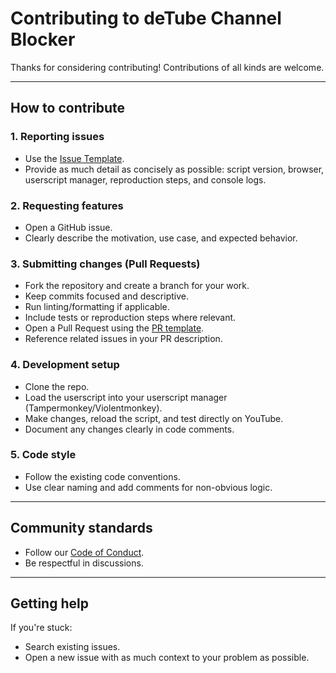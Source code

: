 # Contributing to deTube Channel Blocker

Thanks for considering contributing! Contributions of all kinds are welcome.

---

## How to contribute

### 1. Reporting issues
- Use the [Issue Template](.github/ISSUE_TEMPLATE.md).
- Provide as much detail as concisely as possible: script version, browser, userscript manager, reproduction steps, and console logs.

### 2. Requesting features
- Open a GitHub issue.
- Clearly describe the motivation, use case, and expected behavior.

### 3. Submitting changes (Pull Requests)
- Fork the repository and create a branch for your work.
- Keep commits focused and descriptive.
- Run linting/formatting if applicable.
- Include tests or reproduction steps where relevant.
- Open a Pull Request using the [PR template](.github/PULL_REQUEST_TEMPLATE.md).
- Reference related issues in your PR description.

### 4. Development setup
- Clone the repo.
- Load the userscript into your userscript manager (Tampermonkey/Violentmonkey).
- Make changes, reload the script, and test directly on YouTube.
- Document any changes clearly in code comments.

### 5. Code style
- Follow the existing code conventions.
- Use clear naming and add comments for non-obvious logic.

---

## Community standards
- Follow our [Code of Conduct](CODE_OF_CONDUCT.md).
- Be respectful in discussions.

---

## Getting help
If you're stuck:
- Search existing issues.
- Open a new issue with as much context to your problem as possible.
